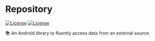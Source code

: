 # Repository

[![License](https://img.shields.io/badge/License-Apache%202.0-blue.svg)](https://opensource.org/licenses/Apache-2.0)
<a href="https://github.com/campoe"><img alt="License" src="https://img.shields.io/static/v1?label=GitHub&message=campoe&color=C51162"/></a>

:books: An Android library to fluently access data from an external source.
